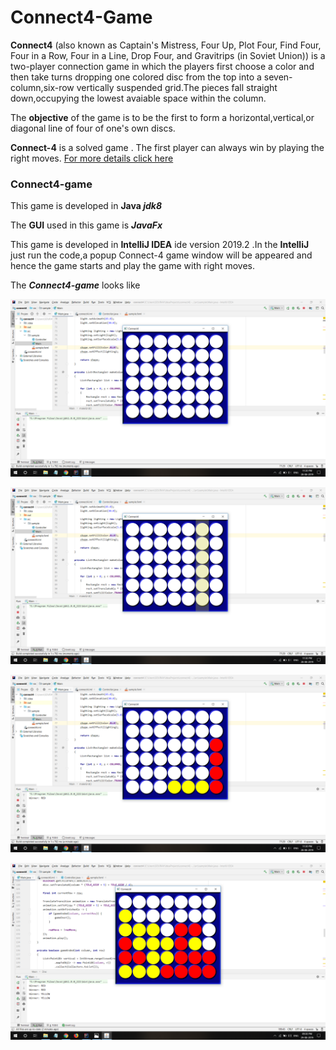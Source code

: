 # Connect4-Game
**Connect4** (also known as Captain's Mistress, Four Up, Plot Four, Find Four, Four in a Row, Four in a Line, Drop Four, and
Gravitrips (in Soviet Union)) is a two-player connection game in which the players first choose a color and then take turns dropping one colored disc from the top into a seven-column,six-row vertically suspended grid.The pieces fall straight down,occupying the lowest avaiable space within the column.

The **objective** of the game is to be the first to form a horizontal,vertical,or diagonal line of four of one's own discs.

**Connect-4** is a solved game . The first player can always win by playing the right moves.
<a href="https://en.wikipedia.org/wiki/Connect_Four">For more details click here</a>

### Connect4-game 

This game is developed in **Java _jdk8_**

The **GUI** used in this game is **_JavaFx_**

This game is developed in **IntelliJ IDEA** ide version 2019.2 .In the **IntelliJ** just run the code,a popup Connect-4 game window will be appeared and hence the game starts and play the game with right moves.

The _**Connect4-game**_ looks like

![](/image/screenshot1.png)

![](/image/screenshot2.png)

![](/image/screenshot3.png)

![](/image/screenshot4.png)
